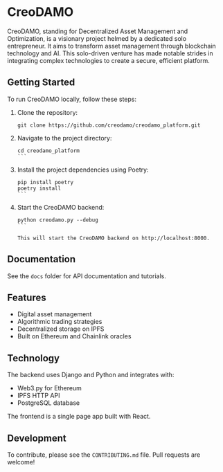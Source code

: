 # CreoDAMO

CreoDAMO, standing for Decentralized Asset Management and Optimization, is a visionary project helmed by a dedicated solo entrepreneur. It aims to transform asset management through blockchain technology and AI. This solo-driven venture has made notable strides in integrating complex technologies to create a secure, efficient platform.

## Getting Started

To run CreoDAMO locally, follow these steps:

1. Clone the repository:

   ```
   git clone https://github.com/creodamo/creodamo_platform.git
   ```

2. Navigate to the project directory:

   ````
   cd creodamo_platform
   ```

3. Install the project dependencies using Poetry:

   ````
   pip install poetry
   poetry install
   ```

4. Start the CreoDAMO backend:

   ````
   python creodamo.py --debug
   ```

   This will start the CreoDAMO backend on http://localhost:8000.

## Documentation

See the `docs` folder for API documentation and tutorials.

## Features

- Digital asset management
- Algorithmic trading strategies
- Decentralized storage on IPFS
- Built on Ethereum and Chainlink oracles

## Technology

The backend uses Django and Python and integrates with:

- Web3.py for Ethereum
- IPFS HTTP API
- PostgreSQL database

The frontend is a single page app built with React.

## Development

To contribute, please see the `CONTRIBUTING.md` file. Pull requests are welcome!
```
